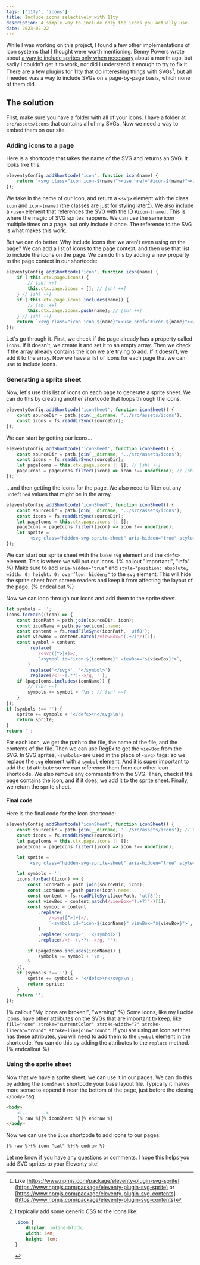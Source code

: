 ```yaml
---
tags: ['11ty', 'icons']
title: Include icons selectively with 11ty
description: A simple way to include only the icons you actually use.
date: 2023-02-22
---
```


While I was working on this project, I found a few other implementations of icon systems that I thought were worth mentioning. Benny Powers wrote about [a way to include sprites only when necessary](https://bennypowers.dev/posts/11ty-svg-sprites/) about a month ago, but sadly I couldn't get it to work, nor did I understand it enough to try to fix it. There are a few plugins for 11ty that do interesting things with SVGs[^1], but all I needed was a way to include SVGs on a page-by-page basis, which none of them did.

## The solution

First, make sure you have a folder with all of your icons. I have a folder at `src/assets/icons` that contains all of my SVGs. Now we need a way to embed them on our site.

### Adding icons to a page

Here is a shortcode that takes the name of the SVG and returns an SVG. It looks like this:

```js
eleventyConfig.addShortcode('icon', function icon(name) {
	return `<svg class="icon icon-${name}"><use href="#icon-${name}"></use></svg>`;
});
```

We take in the name of our icon, and return a `<svg>` element with the class `icon` and `icon-[name]` (the classes are just for styling later[^2]). We also include a `<use>` element that references the SVG with the ID `#icon-[name]`. This is where the magic of SVG sprites happens. We can use the same icon multiple times on a page, but only include it once. The reference to the SVG is what makes this work.

But we can do better. Why include icons that we aren't even using on the page? We can add a list of icons to the page context, and then use that list to include the icons on the page. We can do this by adding a new property to the page context in our shortcode:

```js
eleventyConfig.addShortcode('icon', function icon(name) {
	if (!this.ctx.page.icons) {
		// [sh! ++]
		this.ctx.page.icons = []; // [sh! ++]
	} // [sh! ++]
	if (!this.ctx.page.icons.includes(name)) {
		// [sh! ++]
		this.ctx.page.icons.push(name); // [sh! ++]
	} // [sh! ++]
	return `<svg class="icon icon-${name}"><use href="#icon-${name}"></use></svg>`;
});
```

Let's go through it. First, we check if the page already has a property called `icons`. If it doesn't, we create it and set it to an empty array. Then we check if the array already contains the icon we are trying to add. If it doesn't, we add it to the array. Now we have a list of icons for each page that we can use to include icons.

### Generating a sprite sheet

Now, let's use this list of icons on each page to generate a sprite sheet. We can do this by creating another shortcode that loops through the icons.

```js
eleventyConfig.addShortcode('iconSheet', function iconSheet() {
	const sourceDir = path.join(__dirname, '../src/assets/icons');
	const icons = fs.readdirSync(sourceDir);
});
```

We can start by getting our icons...

```js
eleventyConfig.addShortcode('iconSheet', function iconSheet() {
	const sourceDir = path.join(__dirname, '../src/assets/icons');
	const icons = fs.readdirSync(sourceDir);
	let pageIcons = this.ctx.page.icons || []; // [sh! ++]
	pageIcons = pageIcons.filter((icon) => icon !== undefined); // [sh! ++]
});
```

...and then getting the icons for the page. We also need to filter out any `undefined` values that might be in the array.

```js
eleventyConfig.addShortcode('iconSheet', function iconSheet() {
	const sourceDir = path.join(__dirname, '../src/assets/icons');
	const icons = fs.readdirSync(sourceDir);
	let pageIcons = this.ctx.page.icons || [];
	pageIcons = pageIcons.filter((icon) => icon !== undefined);
	let sprite =
		'<svg class="hidden-svg-sprite-sheet" aria-hidden="true" style="position: absolute; width: 0; height: 0; overflow: hidden;" version="1.1" xmlns="http://www.w3.org/2000/svg" xmlns:xlink="http://www.w3.org/1999/xlink">\n<defs>\n'; // [sh! ++]
});
```

We can start our sprite sheet with the base `svg` element and the `<defs>` element. This is where we will put our icons.
{% callout "Important!", "info" %}
Make sure to add `aria-hidden="true"` and `style="position: absolute; width: 0; height: 0; overflow: hidden;"` to the `svg` element. This will hide the sprite sheet from screen readers and keep it from affecting the layout of the page.
{% endcallout %}

Now we can loop through our icons and add them to the sprite sheet.

```js
let symbols = '';
icons.forEach((icon) => {
	const iconPath = path.join(sourceDir, icon);
	const iconName = path.parse(icon).name;
	const content = fs.readFileSync(iconPath, 'utf8');
	const viewBox = content.match(/viewBox="(.+?)"/)[1];
	const symbol = content
		.replace(
			/<svg([^>]+)>/,
			`<symbol id="icon-${iconName}" viewBox="${viewBox}">`,
		)
		.replace('</svg>', '</symbol>')
		.replace(/<!--(.*?)-->/g, '');
	if (pageIcons.includes(iconName)) {
		// [sh! ~~]
		symbols += symbol + '\n'; // [sh! ~~]
	}
});
if (symbols !== '') {
	sprite += symbols + '</defs>\n</svg>\n';
	return sprite;
}
return '';
```

For each icon, we get the path to the file, the name of the file, and the contents of the file. Then we can use RegEx to get the `viewBox` from the SVG. In SVG sprites, `<symbols>` are used in the place of `<svg>` tags: so we replace the `svg` element with a `symbol` element. And it is super important to add the `id` attribute so we can reference them from our other icon shortcode. We also remove any comments from the SVG. Then, check if the page contains the icon, and if it does, we add it to the sprite sheet. Finally, we return the sprite sheet.

#### Final code

Here is the final code for the icon shortcode:

```js
eleventyConfig.addShortcode('iconSheet', function iconSheet() {
	const sourceDir = path.join(__dirname, '../src/assets/icons'); // Change this to your icons directory
	const icons = fs.readdirSync(sourceDir);
	let pageIcons = this.ctx.page.icons || [];
	pageIcons = pageIcons.filter((icon) => icon !== undefined);

	let sprite =
		'<svg class="hidden-svg-sprite-sheet" aria-hidden="true" style="position: absolute; width: 0; height: 0; overflow: hidden;" version="1.1" xmlns="http://www.w3.org/2000/svg" xmlns:xlink="http://www.w3.org/1999/xlink">\n<defs>\n';

	let symbols = '';
	icons.forEach((icon) => {
		const iconPath = path.join(sourceDir, icon);
		const iconName = path.parse(icon).name;
		const content = fs.readFileSync(iconPath, 'utf8');
		const viewBox = content.match(/viewBox="(.+?)"/)[1];
		const symbol = content
			.replace(
				/<svg([^>]+)>/,
				`<symbol id="icon-${iconName}" viewBox="${viewBox}">`,
			)
			.replace('</svg>', '</symbol>')
			.replace(/<!--(.*?)-->/g, '');

		if (pageIcons.includes(iconName)) {
			symbols += symbol + '\n';
		}
	});
	if (symbols !== '') {
		sprite += symbols + '</defs>\n</svg>\n';
		return sprite;
	}
	return '';
});
```

{% callout "My icons are broken!", "warning" %}
Some icons, like my Lucide icons, have other attributes on the SVGs that are important to keep, like `fill="none" stroke="currentColor" stroke-width="2" stroke-linecap="round" stroke-linejoin="round"`. If you are using an icon set that has these attributes, you will need to add them to the `symbol` element in the shortcode. You can do this by adding the attributes to the `replace` method.
{% endcallout %}

### Using the sprite sheet

Now that we have a sprite sheet, we can use it in our pages. We can do this by adding the `iconSheet` shortcode your base layout file. Typically it makes more sense to append it near the bottom of the page, just before the closing `</body>` tag.

```html
<body>
	<!-- ... -->
	{% raw %}{% iconSheet %}{% endraw %}
</body>
```

Now we can use the `icon` shortcode to add icons to our pages.

```html
{% raw %}{% icon "cat" %}{% endraw %}
```

Let me know if you have any questions or comments. I hope this helps you add SVG sprites to your Eleventy site!

[^1]: Like [https://www.npmjs.com/package/eleventy-plugin-svg-sprite](https://www.npmjs.com/package/eleventy-plugin-svg-sprite) or [https://www.npmjs.com/package/eleventy-plugin-svg-contents](https://www.npmjs.com/package/eleventy-plugin-svg-contents)
[^2]: I typically add some generic CSS to the icons like:

    ```css
    .icon {
    	display: inline-block;
    	width: 1em;
    	height: 1em;
    }
    ```
